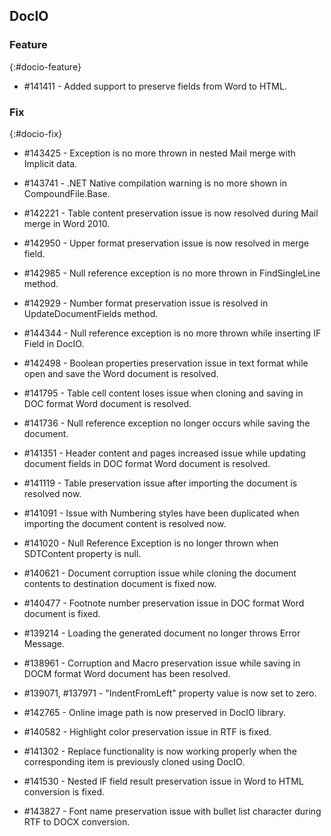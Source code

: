 ## DocIO

### Feature
{:#docio-feature}

* \#141411 - Added support to preserve fields from Word to HTML.

### Fix
{:#docio-fix}

* \#143425 - Exception is no more thrown in nested Mail merge with Implicit data.

* \#143741 - .NET Native compilation warning is no more shown in CompoundFile.Base.

* \#142221 - Table content preservation issue is now resolved during Mail merge in Word 2010.

* \#142950 - Upper format preservation issue is now resolved in merge field.

* \#142985 - Null reference exception is no more thrown in FindSingleLine method.

* \#142929 - Number format preservation issue is resolved in UpdateDocumentFields method.

* \#144344 - Null reference exception is no more thrown while inserting IF Field in DocIO.

* \#142498 - Boolean properties preservation issue in text format while open and save the Word document is resolved.

* \#141795 - Table cell content loses issue when cloning and saving in DOC format Word document is resolved.

* \#141736 - Null reference exception no longer occurs while saving the document.

* \#141351 - Header content and pages increased issue while updating document fields in DOC format Word document is resolved.

* \#141119 - Table preservation issue after importing the document is resolved now.

* \#141091 - Issue with Numbering styles have been duplicated when importing the document content is resolved now.

* \#141020 - Null Reference Exception is no longer thrown when SDTContent property is null.

* \#140621 - Document corruption issue while cloning the document contents to destination document is fixed now.

* \#140477 - Footnote number preservation issue in DOC format Word document is fixed.

* \#139214 - Loading the generated document no longer throws Error Message.

* \#138961 - Corruption and Macro preservation issue while saving in DOCM format Word document has been resolved.

* \#139071, \#137971 - "IndentFromLeft" property value is now set to zero.

* \#142765 - Online image path is now preserved in DocIO library.

* \#140582 - Highlight color preservation issue in RTF is fixed.

* \#141302 - Replace functionality is now working properly when the corresponding item is previously cloned using DocIO.

* \#141530 - Nested IF field result preservation issue in Word to HTML conversion is fixed.

* \#143827 - Font name preservation issue with bullet list character during RTF to DOCX conversion.